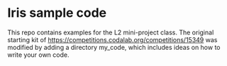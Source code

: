 <h1> Iris sample code </h1>

This repo contains examples for the L2 mini-project class. The original starting kit of https://competitions.codalab.org/competitions/15349 was modified by adding a directory my_code, which includes ideas on how to write your own code.
